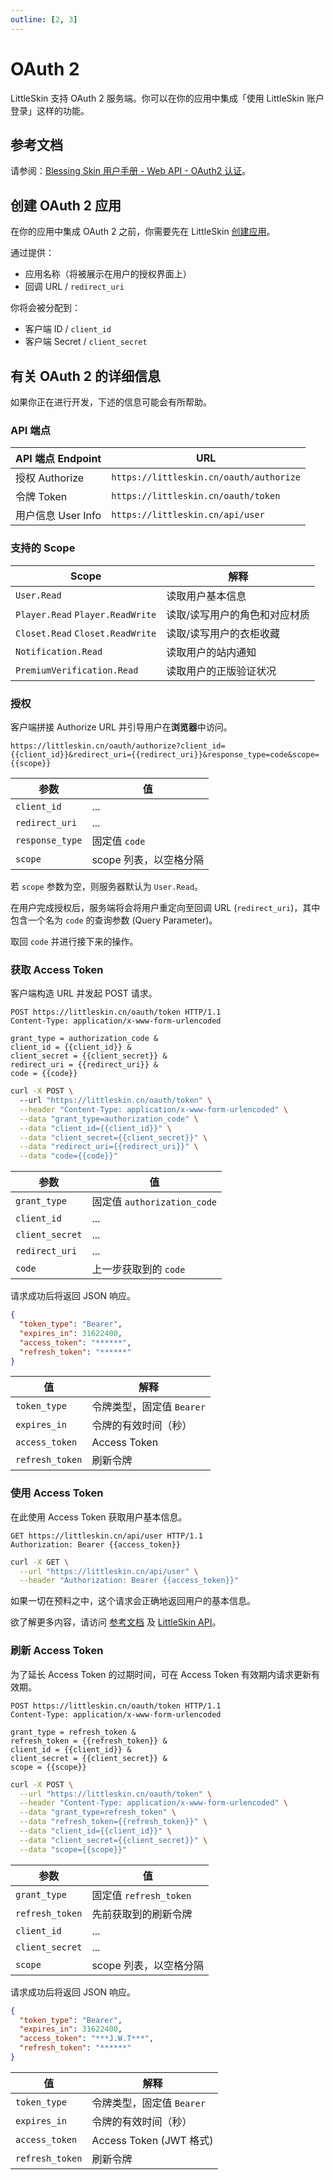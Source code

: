 ```yaml
---
outline: [2, 3]
---
```


# OAuth 2

<!--@include: ./for-experts.template.md-->

LittleSkin 支持 OAuth 2 服务端。你可以在你的应用中集成「使用 LittleSkin 账户登录」这样的功能。

## 参考文档

请参阅：[Blessing Skin 用户手册 - Web API - OAuth2 认证](https://blessing.netlify.app/api/oauth.html)。

## 创建 OAuth 2 应用

在你的应用中集成 OAuth 2 之前，你需要先在 LittleSkin [创建应用](https://littleskin.cn/user/oauth/manage)。

通过提供：

- 应用名称（将被展示在用户的授权界面上）
- 回调 URL / `redirect_uri`

你将会被分配到：

- 客户端 ID / `client_id`
- 客户端 Secret / `client_secret`

## 有关 OAuth 2 的详细信息

如果你正在进行开发，下述的信息可能会有所帮助。

### API 端点

| API 端点 Endpoint  | URL                                     |
| ------------------ | --------------------------------------- |
| 授权 Authorize     | `https://littleskin.cn/oauth/authorize` |
| 令牌 Token         | `https://littleskin.cn/oauth/token`     |
| 用户信息 User Info | `https://littleskin.cn/api/user`        |

### 支持的 Scope

| Scope                            | 解释                          |
| -------------------------------- | ----------------------------- |
| `User.Read`                      | 读取用户基本信息              |
| `Player.Read` `Player.ReadWrite` | 读取/读写用户的角色和对应材质 |
| `Closet.Read` `Closet.ReadWrite` | 读取/读写用户的衣柜收藏       |
| `Notification.Read`              | 读取用户的站内通知            |
| `PremiumVerification.Read`       | 读取用户的正版验证状况        |

### 授权

客户端拼接 Authorize URL 并引导用户在**浏览器**中访问。

```plain
https://littleskin.cn/oauth/authorize?client_id={{client_id}}&redirect_uri={{redirect_uri}}&response_type=code&scope={{scope}}
```

| 参数            | 值                     |
| --------------- | ---------------------- |
| `client_id`     | ...                    |
| `redirect_uri`  | ...                    |
| `response_type` | 固定值 `code`          |
| `scope`         | scope 列表，以空格分隔 |

若 `scope` 参数为空，则服务器默认为 `User.Read`。

在用户完成授权后，服务端将会将用户重定向至回调 URL (`redirect_uri`)，其中包含一个名为 `code` 的查询参数 (Query Parameter)。

取回 `code` 并进行接下来的操作。

### 获取 Access Token

客户端构造 URL 并发起 POST 请求。

```http
POST https://littleskin.cn/oauth/token HTTP/1.1
Content-Type: application/x-www-form-urlencoded

grant_type = authorization_code &
client_id = {{client_id}} &
client_secret = {{client_secret}} &
redirect_uri = {{redirect_uri}} &
code = {{code}}

```

```bash
curl -X POST \ 
  --url "https://littleskin.cn/oauth/token" \
  --header "Content-Type: application/x-www-form-urlencoded" \
  --data "grant_type=authorization_code" \
  --data "client_id={{client_id}}" \
  --data "client_secret={{client_secret}}" \
  --data "redirect_uri={{redirect_uri}}" \
  --data "code={{code}}"
```

| 参数            | 值                          |
| --------------- | --------------------------- |
| `grant_type`    | 固定值 `authorization_code` |
| `client_id`     | ...                         |
| `client_secret` | ...                         |
| `redirect_uri`  | ...                         |
| `code`          | 上一步获取到的 `code`       |

请求成功后将返回 JSON 响应。

```json
{
  "token_type": "Bearer",
  "expires_in": 31622400,
  "access_token": "******",
  "refresh_token": "******"
}
```

| 值              | 解释                      |
| --------------- | ------------------------- |
| `token_type`    | 令牌类型，固定值 `Bearer` |
| `expires_in`    | 令牌的有效时间（秒）      |
| `access_token`  | Access Token            |
| `refresh_token` | 刷新令牌                 |

### 使用 Access Token

在此使用 Access Token 获取用户基本信息。

```http
GET https://littleskin.cn/api/user HTTP/1.1
Authorization: Bearer {{access_token}}
```

```bash
curl -X GET \
  --url "https://littleskin.cn/api/user" \
  --header "Authorization: Bearer {{access_token}}"
```

如果一切在预料之中，这个请求会正确地返回用户的基本信息。

欲了解更多内容，请访问 [参考文档](#参考文档) 及 [LittleSkin API](./api.md)。

### 刷新 Access Token

为了延长 Access Token 的过期时间，可在 Access Token 有效期内请求更新有效期。

```http
POST https://littleskin.cn/oauth/token HTTP/1.1
Content-Type: application/x-www-form-urlencoded

grant_type = refresh_token &
refresh_token = {{refresh_token}} &
client_id = {{client_id}} &
client_secret = {{client_secret}} &
scope = {{scope}}
```

```bash
curl -X POST \
  --url "https://littleskin.cn/oauth/token" \
  --header "Content-Type: application/x-www-form-urlencoded" \
  --data "grant_type=refresh_token" \
  --data "refresh_token={{refresh_token}}" \
  --data "client_id={{client_id}}" \
  --data "client_secret={{client_secret}}" \
  --data "scope={{scope}}"
```

| 参数            | 值                     |
| --------------- | ---------------------- |
| `grant_type`    | 固定值 `refresh_token` |
| `refresh_token` | 先前获取到的刷新令牌   |
| `client_id`     | ...                    |
| `client_secret` | ...                    |
| `scope`         | scope 列表，以空格分隔 |

请求成功后将返回 JSON 响应。

```json
{
  "token_type": "Bearer",
  "expires_in": 31622400,
  "access_token": "***J.W.T***",
  "refresh_token": "******"
}
```

| 值              | 解释                      |
| --------------- | ------------------------- |
| `token_type`    | 令牌类型，固定值 `Bearer` |
| `expires_in`    | 令牌的有效时间（秒）      |
| `access_token`  | Access Token (JWT 格式)   |
| `refresh_token` | 刷新令牌                  |
